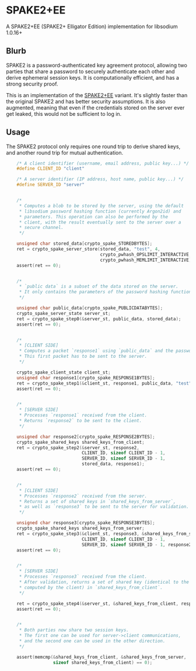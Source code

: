 # SPAKE2+EE

A SPAKE2+EE (SPAKE2+ Elligator Edition) implementation for libsodium 1.0.16+

## Blurb

SPAKE2 is a password-authenticated key agreement protocol, allowing two parties
that share a password to securely authenticate each other and derive ephemeral
session keys. It is computationally efficient, and has a strong security proof.

This is an implementation of the
[SPAKE2+EE](https://moderncrypto.org/mail-archive/curves/2015/000424.html)
variant. It's slightly faster than the original SPAKE2 and has better security
assumptions. It is also augmented, meaning that even if the credentials stored
on the server ever get leaked, this would not be sufficient to log in.

## Usage

The SPAKE2 protocol only requires one round trip to derive shared keys, and
another round trip for mutual authentication.

```c
    /* A client identifier (username, email address, public key...) */
    #define CLIENT_ID "client"

    /* A server identifier (IP address, host name, public key...) */
    #define SERVER_ID "server"


    /*
     * Computes a blob to be stored by the server, using the default
     * libsodium password hashing function (currently Argon2id) and
     * parameters. This operation can also be performed by the
     * client, with the result eventually sent to the server over a
     * secure channel.
     */

    unsigned char stored_data[crypto_spake_STOREDBYTES];
    ret = crypto_spake_server_store(stored_data, "test", 4,
                                    crypto_pwhash_OPSLIMIT_INTERACTIVE,
                                    crypto_pwhash_MEMLIMIT_INTERACTIVE);
    assert(ret == 0);


    /*
     * `public data` is a subset of the data stored on the server.
     * It only contains the parameters of the password hashing function.
     */

    unsigned char public_data[crypto_spake_PUBLICDATABYTES];
    crypto_spake_server_state server_st;
    ret = crypto_spake_step0(&server_st, public_data, stored_data);
    assert(ret == 0);


    /*
     * [CLIENT SIDE]
     * Computes a packet `response1` using `public_data` and the password.
     * This first packet has to be sent to the server.
     */

    crypto_spake_client_state client_st;
    unsigned char response1[crypto_spake_RESPONSE1BYTES];
    ret = crypto_spake_step1(&client_st, response1, public_data, "test", 4);
    assert(ret == 0);


    /*
     * [SERVER SIDE]
     * Processes `response1` received from the client.
     * Returns `response2` to be sent to the client.
     */

    unsigned char response2[crypto_spake_RESPONSE2BYTES];
    crypto_spake_shared_keys shared_keys_from_client;
    ret = crypto_spake_step2(&server_st, response2,
                             CLIENT_ID, sizeof CLIENT_ID - 1,
                             SERVER_ID, sizeof SERVER_ID - 1,
                             stored_data, response1);
    assert(ret == 0);


    /*
     * [CLIENT SIDE]
     * Processes `response2` received from the server.
     * Returns a set of shared keys in `shared_keys_from_server`,
     * as well as `response3` to be sent to the server for validation.
     */

    unsigned char response3[crypto_spake_RESPONSE3BYTES];
    crypto_spake_shared_keys shared_keys_from_server;
    ret = crypto_spake_step3(&client_st, response3, &shared_keys_from_server,
                             CLIENT_ID, sizeof CLIENT_ID - 1,
                             SERVER_ID, sizeof SERVER_ID - 1, response2);
    assert(ret == 0);


    /*
     * [SERVER SIDE]
     * Processes `response3` received from the client.
     * After validation, returns a set of shared key (identical to the one
     * computed by the client) in `shared_keys_from_client`.
     */

    ret = crypto_spake_step4(&server_st, &shared_keys_from_client, response3);
    assert(ret == 0);


    /*
     * Both parties now share two session keys.
     * The first one can be used for server->client communications,
     * and the second one can be used in the other direction.
     */

    assert(memcmp(&shared_keys_from_client, &shared_keys_from_server,
                  sizeof shared_keys_from_client) == 0);
```
